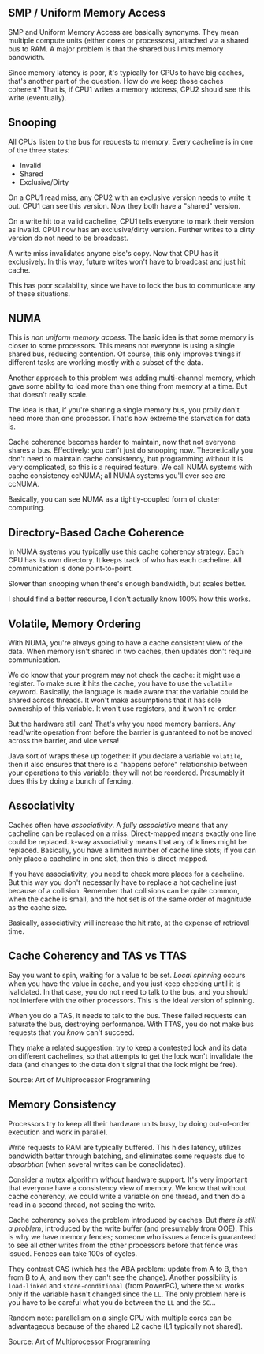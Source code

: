 ## SMP / Uniform Memory Access

SMP and Uniform Memory Access are basically synonyms. They mean
multiple compute units (either cores or processors), attached via a
shared bus to RAM. A major problem is that the shared bus limits
memory bandwidth.

Since memory latency is poor, it's typically for CPUs to have big
caches, that's another part of the question. How do we keep those
caches coherent? That is, if CPU1 writes a memory address, CPU2 should
see this write (eventually).

## Snooping

All CPUs listen to the bus for requests to memory. Every cacheline is
in one of the three states:

* Invalid
* Shared
* Exclusive/Dirty

On a CPU1 read miss, any CPU2 with an exclusive version needs to write
it out. CPU1 can see this version. Now they both have a "shared"
version.

On a write hit to a valid cacheline, CPU1 tells everyone to mark their
version as invalid. CPU1 now has an exclusive/dirty version. Further
writes to a dirty version do not need to be broadcast.

A write miss invalidates anyone else's copy. Now that CPU has it
exclusively. In this way, future writes won't have to broadcast and
just hit cache.

This has poor scalability, since we have to lock the bus to
communicate any of these situations.

## NUMA

This is *non uniform memory access*. The basic idea is that some
memory is closer to some processors. This means not everyone is using
a single shared bus, reducing contention. Of course, this only
improves things if different tasks are working mostly with a subset of
the data.

Another approach to this problem was adding multi-channel memory,
which gave some ability to load more than one thing from memory at a
time. But that doesn't really scale.

The idea is that, if you're sharing a single memory bus, you prolly
don't need more than one processor. That's how extreme the starvation
for data is.

Cache coherence becomes harder to maintain, now that not everyone
shares a bus. Effectively: you can't just do snooping
now. Theoretically you don't need to maintain cache consistency, but
programming without it is very complicated, so this is a required
feature. We call NUMA systems with cache consistency ccNUMA; all NUMA
systems you'll ever see are ccNUMA.

Basically, you can see NUMA as a tightly-coupled form of cluster
computing.

## Directory-Based Cache Coherence

In NUMA systems you typically use this cache coherency strategy. Each
CPU has its own directory. It keeps track of who has each
cacheline. All communication is done point-to-point.

Slower than snooping when there's enough bandwidth, but scales better.

I should find a better resource, I don't actually know 100% how this
works.

## Volatile, Memory Ordering

With NUMA, you're always going to have a cache consistent view of the
data. When memory isn't shared in two caches, then updates don't
require communication.

We do know that your program may not check the cache: it might use a
register. To make sure it hits the cache, you have to use the
`volatile` keyword. Basically, the language is made aware that the
variable could be shared across threads. It won't make assumptions
that it has sole ownership of this variable. It won't use registers,
and it won't re-order.

But the hardware still can! That's why you need memory barriers. Any
read/write operation from before the barrier is guaranteed to not be
moved across the barrier, and vice versa!

Java sort of wraps these up together: if you declare a variable
`volatile`, then it also ensures that there is a "happens before"
relationship between your operations to this variable: they will not
be reordered. Presumably it does this by doing a bunch of fencing.

## Associativity

Caches often have *associativity*. A *fully associative* means that
any cacheline can be replaced on a miss. Direct-mapped means exactly
one line could be replaced. `k`-way associativity means that any of
`k` lines might be replaced. Basically, you have a limited number of
cache line slots; if you can only place a cacheline in one slot, then
this is direct-mapped.

If you have associativity, you need to check more places for a
cacheline. But this way you don't necessarily have to replace a hot
cacheline just because of a collision. Remember that collisions can be
quite common, when the cache is small, and the hot set is of the same
order of magnitude as the cache size.

Basically, associativity will increase the hit rate, at the expense of
retrieval time.

## Cache Coherency and TAS vs TTAS

Say you want to spin, waiting for a value to be set. *Local spinning*
occurs when you have the value in cache, and you just keep checking
until it is ivalidated. In that case, you do not need to talk to the
bus, and you should not interfere with the other processors. This is
the ideal version of spinning.

When you do a TAS, it needs to talk to the bus. These failed requests
can saturate the bus, destroying performance. With TTAS, you do not
make bus requests that you *know* can't succeed.

They make a related suggestion: try to keep a contested lock and its
data on different cachelines, so that attempts to get the lock won't
invalidate the data (and changes to the data don't signal that the
lock might be free).

Source: Art of Multiprocessor Programming

## Memory Consistency

Processors try to keep all their hardware units busy, by doing
out-of-order execution and work in parallel.

Write requests to RAM are typically buffered. This hides latency,
utilizes bandwidth better through batching, and eliminates some
requests due to *absorbtion* (when several writes can be
consolidated).

Consider a mutex algorithm *without* hardware support. It's very
important that everyone have a consistency view of memory. We know
that without cache coherency, we could write a variable on one thread,
and then do a read in a second thread, not seeing the write.

Cache coherency solves the problem introduced by caches. But *there is
still a problem*, introduced by the write buffer (and presumably from
OOE). This is why we have memory fences; someone who issues a fence is
guaranteed to see all other writes from the other processors before
that fence was issued. Fences can take 100s of cycles.

They contrast CAS (which has the ABA problem: update from A to B, then
from B to A, and now they can't see the change). Another possibility
is `load-linked` and `store-conditional` (from PowerPC), where the
`SC` works only if the variable hasn't changed since the `LL`. The
only problem here is you have to be careful what you do between the
`LL` and the `SC`...

Random note: parallelism on a single CPU with multiple cores can be
advantageous because of the shared L2 cache (L1 typically not shared).

Source: Art of Multiprocessor Programming
